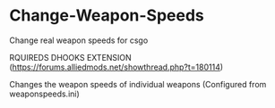 # Change-Weapon-Speeds
Change real weapon speeds for csgo

RQUIREDS DHOOKS EXTENSION (https://forums.alliedmods.net/showthread.php?t=180114)

Changes the weapon speeds of individual weapons (Configured from weaponspeeds.ini)
